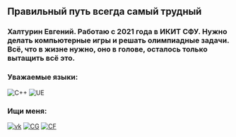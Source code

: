 <!--**ekhalturin-ki15/ekhalturin-ki15** is a ✨ _special_ ✨ repository because its `README.md` (this file) appears on your GitHub profile.-->

## Правильный путь всегда самый трудный

### Халтурин Евгений. Работаю с 2021 года в ИКИТ СФУ. Нужно делать компьютерные игры и решать олимпиадные задачи. Всё, что в жизне нужно, оно в голове, осталось только вытащить всё это.

### Уважаемые языки:
![C++](https://img.shields.io/badge/-CPP-030303?style=for-the-badge&logo=C%2b%2b&logoColor=6296CC)
![UE](https://img.shields.io/badge/-UE-030303?style=for-the-badge&logo=unrealengine&logoColor=940000)

### Ищи меня:
[![vk](https://img.shields.io/badge/-VK-030303?style=for-the-badge&logo=Vk&logoColor=57FFF2)](https://vk.com/redimer)
[![CG](https://img.shields.io/badge/-CD-030303?style=for-the-badge&logo=codingame&logoColor=FFF657)](https://www.codingame.com/profile/a43af7de1b3ddfe759a8409c73fa4cd85688043)
[![CF](https://img.shields.io/badge/-CF-030303?style=for-the-badge&logo=codeforces&logoColor=90E854)](https://codeforces.com/profile/redimer)

<!--
- 🔭 I’m currently working on ...
- 🌱 I’m currently learning ...
- 👯 I’m looking to collaborate on ...
- 🤔 I’m looking for help with ...
- 💬 Ask me about ...
- 📫 How to reach me: ...
- 😄 Pronouns: ...
- ⚡ Fun fact: ...
-->

